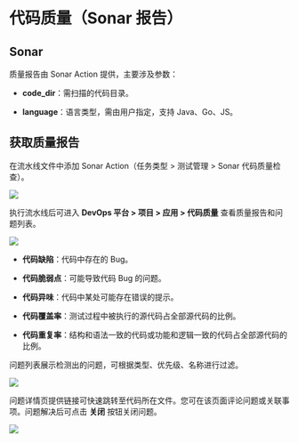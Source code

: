 # 代码质量（Sonar 报告）
## Sonar

质量报告由 Sonar Action 提供，主要涉及参数：

* **code_dir**：需扫描的代码目录。

* **language**：语言类型，需由用户指定，支持 Java、Go、JS。

## 获取质量报告

在流水线文件中添加 Sonar Action（任务类型 > 测试管理 > Sonar 代码质量检查）。

![](http://terminus-paas.oss-cn-hangzhou.aliyuncs.com/paas-doc/2022/02/25/f7dc6a11-a055-419e-b56e-a55a5c7a30d0.png)

执行流水线后可进入 **DevOps 平台 > 项目 > 应用 > 代码质量** 查看质量报告和问题列表。

![](http://terminus-paas.oss-cn-hangzhou.aliyuncs.com/paas-doc/2022/02/25/5465bc06-3914-4444-b323-fc8c4e578e76.png)

* **代码缺陷**：代码中存在的 Bug。

* **代码脆弱点**：可能导致代码 Bug 的问题。

* **代码异味**：代码中某处可能存在错误的提示。

* **代码覆盖率**：测试过程中被执行的源代码占全部源代码的比例。

* **代码重复率**：结构和语法一致的代码或功能和逻辑一致的代码占全部源代码的比例。

问题列表展示检测出的问题，可根据类型、优先级、名称进行过滤。

![](http://terminus-paas.oss-cn-hangzhou.aliyuncs.com/paas-doc/2022/02/25/3d617df1-e740-4c91-8c29-2d17454cdce7.png)

问题详情页提供链接可快速跳转至代码所在文件。您可在该页面评论问题或关联事项。问题解决后可点击 **关闭** 按钮关闭问题。

![](http://terminus-paas.oss-cn-hangzhou.aliyuncs.com/paas-doc/2022/02/25/3d714cfe-57ed-4727-a371-f8ebdf4093c2.png)

